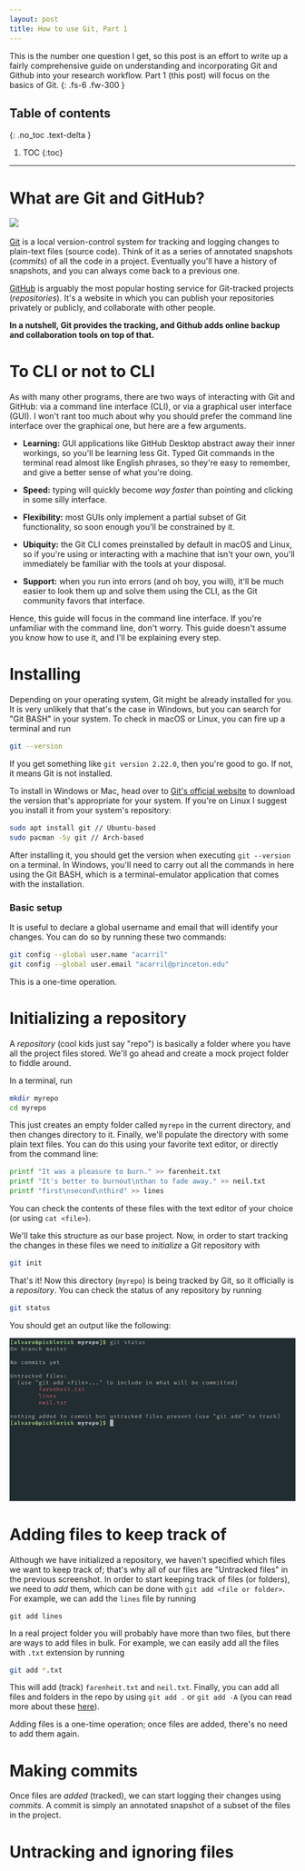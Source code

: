 ```yaml
---
layout: post
title: How to use Git, Part 1
---
```


This is the number one question I get, so this post is an effort to write up a fairly comprehensive guide on understanding and incorporating Git and Github into your research workflow.
Part 1 (this post) will focus on the basics of Git.
{: .fs-6 .fw-300 }

## Table of contents
{: .no_toc .text-delta }

1. TOC
{:toc}

---

# What are Git and GitHub?

<img src="https://imgs.xkcd.com/comics/git.png" class="wrapped-float">

[Git](https://git-scm.com/) is a local version-control system for tracking and logging changes to plain-text files (source code).
Think of it as a series of annotated snapshots (*commits*) of all the code in a project.
Eventually you'll have a history of snapshots, and you can always come back to a previous one.

[GitHub](https://github.com/) is arguably the most popular hosting service for Git-tracked projects (*repositories*).
It's a website in which you can publish your repositories privately or publicly, and collaborate with other people.

**In a nutshell, Git provides the tracking, and Github adds online backup and collaboration tools on top of that.**


# To CLI or not to CLI

As with many other programs, there are two ways of interacting with Git and GitHub: via a command line interface (CLI), or via a graphical user interface (GUI).
I won't rant too much about why you should prefer the command line interface over the graphical one, but here are a few arguments.

- **Learning:** GUI applications like GitHub Desktop abstract away their inner workings, so you'll be learning less Git.
Typed Git commands in the terminal read almost like English phrases, so they're easy to remember, and give a better sense of what you're doing.

- **Speed:** typing will quickly become _way faster_ than pointing and clicking in some silly interface.

- **Flexibility:** most GUIs only implement a partial subset of Git functionality, so soon enough you'll be constrained by it.

- **Ubiquity:** the Git CLI comes preinstalled by default in macOS and Linux, so if you're using or interacting with a machine that isn't your own, you'll immediately be familiar with the tools at your disposal.

- **Support:** when you run into errors (and oh boy, you will), it'll be much easier to look them up and solve them using the CLI, as the Git community favors that interface.

Hence, this guide will focus in the command line interface.
If you're unfamiliar with the command line, don't worry.
This guide doesn't assume you know how to use it, and I'll be explaining every step.

# Installing

Depending on your operating system, Git might be already installed for you.
It is very unlikely that that's the case in Windows, but you can search for "Git BASH" in your system.
To check in macOS or Linux, you can fire up a terminal and run
```bash
git --version
```
If you get something like `git version 2.22.0`, then you're good to go.
If not, it means Git is not installed.

To install in Windows or Mac, head over to [Git's official website](https://git-scm.com/download/) to download the version that's appropriate for your system.
If you're on Linux I suggest you install it from your system's repository:
```bash
sudo apt install git // Ubuntu-based
sudo pacman -Sy git // Arch-based
```

After installing it, you should get the version when executing `git --version` on a terminal.
In Windows, you'll need to carry out all the commands in here using the Git BASH, which is a terminal-emulator application that comes with the installation.


### Basic setup

It is useful to declare a global username and email that will identify your changes.
You can do so by running these two commands:
```bash
git config --global user.name "acarril"
git config --global user.email "acarril@princeton.edu"
```
This is a one-time operation.

# Initializing a repository

A *repository* (cool kids just say "repo") is basically a folder where you have all the project files stored.
We'll go ahead and create a mock project folder to fiddle around.
<!-- We're going to be doing everything on the terminal.
In Windows, we'll use the Git BASH terminal emulator.
In Mac, you can just search for "Terminal" to fire up the default one.
Upon launching a terminal, it is useful to check where in the system are we.
This location usually is the user's "home" directory, which is  -->
In a terminal, run
```bash
mkdir myrepo
cd myrepo
```
This just creates an empty folder called `myrepo` in the current directory, and then changes directory to it.
Finally, we'll populate the directory with some plain text files.
You can do this using your favorite text editor, or directly from the command line:
```bash
printf "It was a pleasure to burn." >> farenheit.txt
printf "It's better to burnout\nthan to fade away." >> neil.txt
printf "first\nsecond\nthird" >> lines
```
You can check the contents of these files with the text editor of your choice (or using `cat <file>`).

We'll take this structure as our base project.
Now, in order to start tracking the changes in these files we need to *initialize* a Git repository with
```bash
git init
```

That's it! Now this directory (`myrepo`) is being tracked by Git, so it officially is a *repository*.
You can check the status of any repository by running
```bash
git status
```
You should get an output like the following:

![](/assets/screenshots/git-status.png)

# Adding files to keep track of

Although we have initialized a repository, we haven't specified which files we want to keep track of; that's why all of our files are "Untracked files" in the previous screenshot.
In order to start keeping track of files (or folders), we need to *add* them, which can be done with `git add <file or folder>`.
For example, we can add the `lines` file by running
```
git add lines
```

In a real project folder you will probably have more than two files, but there are ways to add files in bulk.
For example, we can easily add all the files with `.txt` extension by running
```bash
git add *.txt
```
This will add (track) `farenheit.txt` and `neil.txt`.
Finally, you can add all files and folders in the repo by using `git add .` or `git add -A` (you can read more about these [here](https://stackoverflow.com/questions/572549/difference-between-git-add-a-and-git-add)).

Adding files is a one-time operation; once files are added, there's no need to add them again.

# Making commits

Once files are *added* (tracked), we can start logging their changes using *commits*.
A commit is simply an annotated snapshot of a subset of the files in the project.

# Untracking and ignoring files
